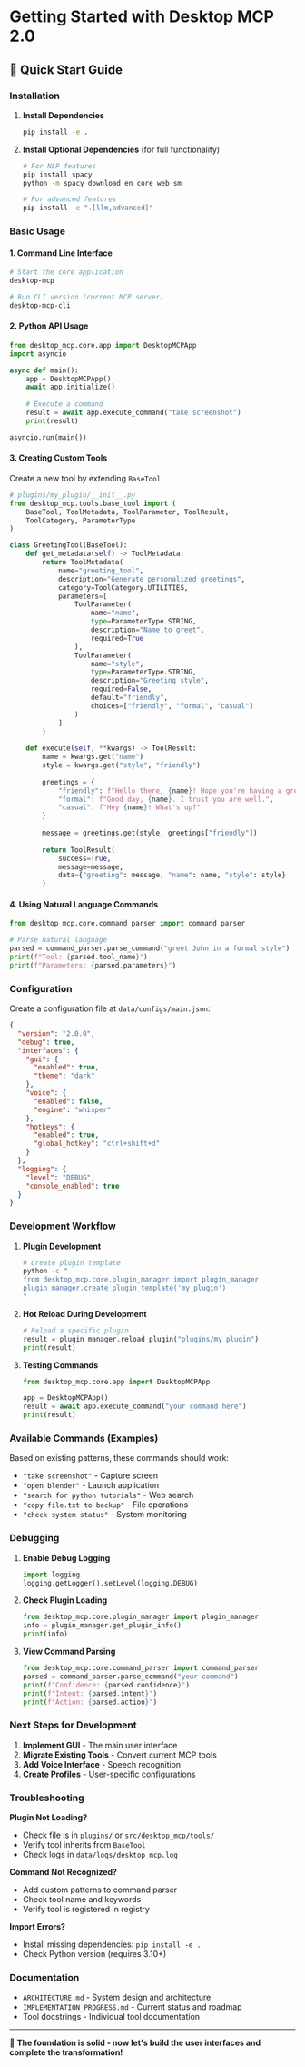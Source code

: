 # Getting Started with Desktop MCP 2.0

## 🚀 Quick Start Guide

### Installation

1. **Install Dependencies**
   ```bash
   pip install -e .
   ```

2. **Install Optional Dependencies** (for full functionality)
   ```bash
   # For NLP features
   pip install spacy
   python -m spacy download en_core_web_sm
   
   # For advanced features
   pip install -e ".[llm,advanced]"
   ```

### Basic Usage

#### 1. **Command Line Interface**
```bash
# Start the core application
desktop-mcp

# Run CLI version (current MCP server)
desktop-mcp-cli
```

#### 2. **Python API Usage**
```python
from desktop_mcp.core.app import DesktopMCPApp
import asyncio

async def main():
    app = DesktopMCPApp()
    await app.initialize()
    
    # Execute a command
    result = await app.execute_command("take screenshot")
    print(result)

asyncio.run(main())
```

#### 3. **Creating Custom Tools**

Create a new tool by extending `BaseTool`:

```python
# plugins/my_plugin/__init__.py
from desktop_mcp.tools.base_tool import (
    BaseTool, ToolMetadata, ToolParameter, ToolResult,
    ToolCategory, ParameterType
)

class GreetingTool(BaseTool):
    def get_metadata(self) -> ToolMetadata:
        return ToolMetadata(
            name="greeting_tool",
            description="Generate personalized greetings",
            category=ToolCategory.UTILITIES,
            parameters=[
                ToolParameter(
                    name="name",
                    type=ParameterType.STRING,
                    description="Name to greet",
                    required=True
                ),
                ToolParameter(
                    name="style",
                    type=ParameterType.STRING,
                    description="Greeting style",
                    required=False,
                    default="friendly",
                    choices=["friendly", "formal", "casual"]
                )
            ]
        )
    
    def execute(self, **kwargs) -> ToolResult:
        name = kwargs.get("name")
        style = kwargs.get("style", "friendly")
        
        greetings = {
            "friendly": f"Hello there, {name}! Hope you're having a great day!",
            "formal": f"Good day, {name}. I trust you are well.",
            "casual": f"Hey {name}! What's up?"
        }
        
        message = greetings.get(style, greetings["friendly"])
        
        return ToolResult(
            success=True,
            message=message,
            data={"greeting": message, "name": name, "style": style}
        )
```

#### 4. **Using Natural Language Commands**

```python
from desktop_mcp.core.command_parser import command_parser

# Parse natural language
parsed = command_parser.parse_command("greet John in a formal style")
print(f"Tool: {parsed.tool_name}")
print(f"Parameters: {parsed.parameters}")
```

### Configuration

Create a configuration file at `data/configs/main.json`:

```json
{
  "version": "2.0.0",
  "debug": true,
  "interfaces": {
    "gui": {
      "enabled": true,
      "theme": "dark"
    },
    "voice": {
      "enabled": false,
      "engine": "whisper"
    },
    "hotkeys": {
      "enabled": true,
      "global_hotkey": "ctrl+shift+d"
    }
  },
  "logging": {
    "level": "DEBUG",
    "console_enabled": true
  }
}
```

### Development Workflow

1. **Plugin Development**
   ```bash
   # Create plugin template
   python -c "
   from desktop_mcp.core.plugin_manager import plugin_manager
   plugin_manager.create_plugin_template('my_plugin')
   "
   ```

2. **Hot Reload During Development**
   ```python
   # Reload a specific plugin
   result = plugin_manager.reload_plugin("plugins/my_plugin")
   print(result)
   ```

3. **Testing Commands**
   ```python
   from desktop_mcp.core.app import DesktopMCPApp
   
   app = DesktopMCPApp()
   result = await app.execute_command("your command here")
   print(result)
   ```

### Available Commands (Examples)

Based on existing patterns, these commands should work:

- `"take screenshot"` - Capture screen
- `"open blender"` - Launch application
- `"search for python tutorials"` - Web search
- `"copy file.txt to backup"` - File operations
- `"check system status"` - System monitoring

### Debugging

1. **Enable Debug Logging**
   ```python
   import logging
   logging.getLogger().setLevel(logging.DEBUG)
   ```

2. **Check Plugin Loading**
   ```python
   from desktop_mcp.core.plugin_manager import plugin_manager
   info = plugin_manager.get_plugin_info()
   print(info)
   ```

3. **View Command Parsing**
   ```python
   from desktop_mcp.core.command_parser import command_parser
   parsed = command_parser.parse_command("your command")
   print(f"Confidence: {parsed.confidence}")
   print(f"Intent: {parsed.intent}")
   print(f"Action: {parsed.action}")
   ```

### Next Steps for Development

1. **Implement GUI** - The main user interface
2. **Migrate Existing Tools** - Convert current MCP tools
3. **Add Voice Interface** - Speech recognition
4. **Create Profiles** - User-specific configurations

### Troubleshooting

**Plugin Not Loading?**
- Check file is in `plugins/` or `src/desktop_mcp/tools/`
- Verify tool inherits from `BaseTool`
- Check logs in `data/logs/desktop_mcp.log`

**Command Not Recognized?**
- Add custom patterns to command parser
- Check tool name and keywords
- Verify tool is registered in registry

**Import Errors?**
- Install missing dependencies: `pip install -e .`
- Check Python version (requires 3.10+)

### Documentation

- `ARCHITECTURE.md` - System design and architecture
- `IMPLEMENTATION_PROGRESS.md` - Current status and roadmap
- Tool docstrings - Individual tool documentation

---

🎯 **The foundation is solid - now let's build the user interfaces and complete the transformation!**